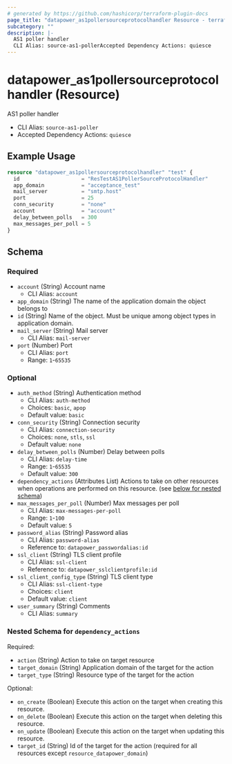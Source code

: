 ```yaml
---
# generated by https://github.com/hashicorp/terraform-plugin-docs
page_title: "datapower_as1pollersourceprotocolhandler Resource - terraform-provider-datapower"
subcategory: ""
description: |-
  AS1 poller handler
  CLI Alias: source-as1-pollerAccepted Dependency Actions: quiesce
---
```


# datapower_as1pollersourceprotocolhandler (Resource)

AS1 poller handler
  - CLI Alias: `source-as1-poller`
  - Accepted Dependency Actions: `quiesce`

## Example Usage

```terraform
resource "datapower_as1pollersourceprotocolhandler" "test" {
  id                    = "ResTestAS1PollerSourceProtocolHandler"
  app_domain            = "acceptance_test"
  mail_server           = "smtp.host"
  port                  = 25
  conn_security         = "none"
  account               = "account"
  delay_between_polls   = 300
  max_messages_per_poll = 5
}
```

<!-- schema generated by tfplugindocs -->
## Schema

### Required

- `account` (String) Account name
  - CLI Alias: `account`
- `app_domain` (String) The name of the application domain the object belongs to
- `id` (String) Name of the object. Must be unique among object types in application domain.
- `mail_server` (String) Mail server
  - CLI Alias: `mail-server`
- `port` (Number) Port
  - CLI Alias: `port`
  - Range: `1`-`65535`

### Optional

- `auth_method` (String) Authentication method
  - CLI Alias: `auth-method`
  - Choices: `basic`, `apop`
  - Default value: `basic`
- `conn_security` (String) Connection security
  - CLI Alias: `connection-security`
  - Choices: `none`, `stls`, `ssl`
  - Default value: `none`
- `delay_between_polls` (Number) Delay between polls
  - CLI Alias: `delay-time`
  - Range: `1`-`65535`
  - Default value: `300`
- `dependency_actions` (Attributes List) Actions to take on other resources when operations are performed on this resource. (see [below for nested schema](#nestedatt--dependency_actions))
- `max_messages_per_poll` (Number) Max messages per poll
  - CLI Alias: `max-messages-per-poll`
  - Range: `1`-`100`
  - Default value: `5`
- `password_alias` (String) Password alias
  - CLI Alias: `password-alias`
  - Reference to: `datapower_passwordalias:id`
- `ssl_client` (String) TLS client profile
  - CLI Alias: `ssl-client`
  - Reference to: `datapower_sslclientprofile:id`
- `ssl_client_config_type` (String) TLS client type
  - CLI Alias: `ssl-client-type`
  - Choices: `client`
  - Default value: `client`
- `user_summary` (String) Comments
  - CLI Alias: `summary`

<a id="nestedatt--dependency_actions"></a>
### Nested Schema for `dependency_actions`

Required:

- `action` (String) Action to take on target resource
- `target_domain` (String) Application domain of the target for the action
- `target_type` (String) Resource type of the target for the action

Optional:

- `on_create` (Boolean) Execute this action on the target when creating this resource.
- `on_delete` (Boolean) Execute this action on the target when deleting this resource.
- `on_update` (Boolean) Execute this action on the target when updating this resource.
- `target_id` (String) Id of the target for the action (required for all resources except `resource_datapower_domain`)
